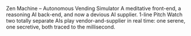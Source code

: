 Zen Machine – Autonomous Vending Simulator
A meditative front-end, a reasoning AI back-end, and now a devious AI supplier.
1-line Pitch
Watch two totally separate AIs play vendor-and-supplier in real time: one serene, one secretive, both traced to the millisecond.
